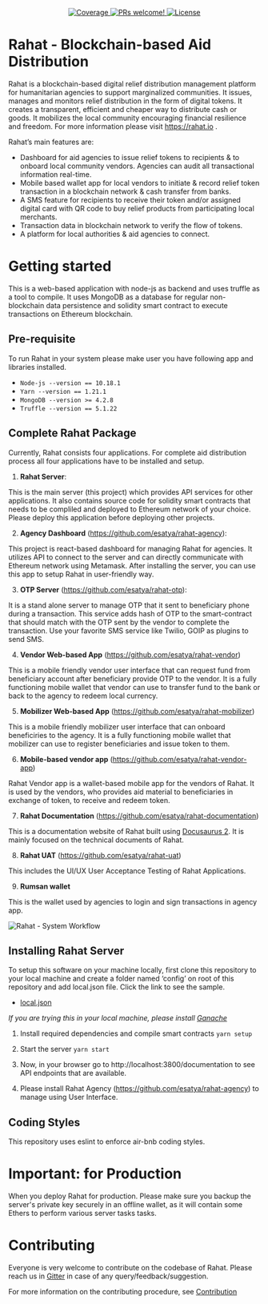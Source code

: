 <p align="center">
   <a href="https://coveralls.io/github/esatya/rahat?branch=master">
    <img src="https://coveralls.io/repos/github/esatya/rahat/badge.svg?branch=master" alt="Coverage" />
  </a>
  <a href="https://github.com/esatya/rahat/blob/main/CONTRIBUTING.md">
    <img src="https://img.shields.io/badge/PRs-welcome-brightgreen.svg" alt="PRs welcome!" />
  </a>
  <a href="https://github.com/esatya/rahat/blob/main/LICENSE">
    <img src="https://img.shields.io/badge/License-AGPL_v3-blue.svg" alt="License" />
  </a>
</p>

# Rahat - Blockchain-based Aid Distribution

Rahat is a blockchain-based digital relief distribution management platform for humanitarian agencies to support marginalized communities. It issues, manages and monitors relief distribution in the form of digital tokens. It creates a transparent, efficient and cheaper way to distribute cash or goods. It mobilizes the local community encouraging financial resilience and freedom. For more information please visit https://rahat.io . 

Rahat’s main features are:
- Dashboard for aid agencies to issue relief tokens to recipients & to onboard local community vendors. Agencies can audit all transactional information real-time. 
- Mobile based wallet app for local vendors to initiate & record relief token transaction in a blockchain network & cash transfer from banks.
- A SMS feature for recipients to receive their token and/or assigned digital card with QR code to buy relief products from participating local merchants.
- Transaction data in blockchain network to verify the flow of tokens.
- A platform for local authorities & aid agencies to connect.

# Getting started

This is a web-based application with node-js as backend and uses truffle as a tool to compile.
It uses MongoDB as a database for regular non-blockchain data persistence and solidity smart contract to execute transactions on Ethereum blockchain.

## Pre-requisite
To run Rahat in your system please make user you have following app and libraries installed.

- ```Node-js --version == 10.18.1```
- ```Yarn --version == 1.21.1```
- ```MongoDB --version >= 4.2.8```
- ```Truffle --version == 5.1.22```

## Complete Rahat Package
Currently, Rahat consists four applications. For complete aid distribution process all four applications have to be installed and setup.

1. **Rahat Server**: 

This is the main server (this project) which provides API services for other applications. It also contains source code for solidity smart contracts that needs to be compliled and deployed to Ethereum network of your choice. Please deploy this application before deploying other projects.

2. **Agency Dashboard** (https://github.com/esatya/rahat-agency): 

This project is react-based dashboard for managing Rahat for agencies. It utilizes API to connect to the server and can directly communicate with Ethereum network using Metamask. After installing the server, you can use this app to setup Rahat in user-friendly way.

3. **OTP Server** (https://github.com/esatya/rahat-otp): 

It is a stand alone server to manage OTP that it sent to beneficiary phone during a transaction. This service adds hash of OTP to the smart-contract that should match with the OTP sent by the vendor to complete the transaction. Use your favorite SMS service like Twilio, GOIP as plugins to send SMS.

4. **Vendor Web-based App** (https://github.com/esatya/rahat-vendor) 

This is a mobile friendly vendor user interface that can request fund from beneficiary account after beneficiary provide OTP to the vendor. It is a fully functioning mobile wallet that vendor can use to transfer fund to the bank or back to the agency to redeem local currency.

5. **Mobilizer Web-based App** (https://github.com/esatya/rahat-mobilizer) 

This is a mobile friendly mobilizer user interface that can onboard beneficiries to the agency. It is a fully functioning mobile wallet that mobilizer can use to register beneficiaries and issue token to them.

6. **Mobile-based vendor app** (https://github.com/esatya/rahat-vendor-app) 

Rahat Vendor app is a wallet-based mobile app for the vendors of Rahat. It is used by the vendors, who provides aid material to beneficiaries in exchange of token, to receive and redeem token.

7. **Rahat Documentation** (https://github.com/esatya/rahat-documentation) 

This is a documentation website of Rahat built using [Docusaurus 2](https://docusaurus.io/). It is mainly focused on the technical documents of Rahat. 

8. **Rahat UAT** (https://github.com/esatya/rahat-uat) 

This includes the UI/UX User Acceptance Testing of Rahat Applications. 

9. **Rumsan wallet**

This is the wallet used by agencies to login and sign transactions in agency app.


![Rahat - System Workflow](https://pbs.twimg.com/media/Erl_kZdUUAActLM?format=jpg&name=medium)

## Installing Rahat Server
To setup this software on your machine locally, first clone this repository to your local machine and create a folder named ‘config’ on root of this repository and add local.json file. Click the link to see the sample.

- [local.json](https://gist.github.com/esatya/f873746ef1eb1daed7c280c976b8d392)
    
_If you are trying this in your local machine, please install [Ganache](https://www.trufflesuite.com/ganache)_

1.  Install required dependencies and compile smart contracts
     ```yarn setup```

2. Start the server
    ```yarn start```
    
3. Now, in your browser go to http://localhost:3800/documentation to see API endpoints that are available.

4. Please install Rahat Agency (https://github.com/esatya/rahat-agency) to manage using User Interface.

## Coding Styles
This repository uses eslint to enforce air-bnb coding styles.

# Important: for Production
When you deploy Rahat for production. Please make sure you backup the server's private key securely in an offline wallet, as it will contain some Ethers to perform various server tasks tasks.

# Contributing
Everyone is very welcome to contribute on the codebase of Rahat. Please reach us in [Gitter](https://gitter.im/bockies/community?utm_source=badge&utm_medium=badge&utm_content=badge) in case of any query/feedback/suggestion.

For more information on the contributing procedure, see [Contribution](https://github.com/esatya/rahat/blob/master/CONTRIBUTING.md)

